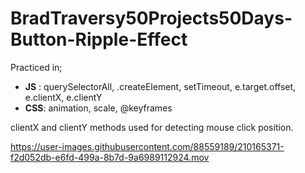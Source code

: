 # BradTraversy50Projects50Days-Button-Ripple-Effect
Practiced in;
   *  __JS__ : querySelectorAll, .createElement, setTimeout, e.target.offset, e.clientX, e.clientY
   *  __CSS__: animation, scale, @keyframes
   
   clientX and clientY methods used for detecting mouse click position.  

https://user-images.githubusercontent.com/88559189/210165371-f2d052db-e6fd-499a-8b7d-9a6989112924.mov

